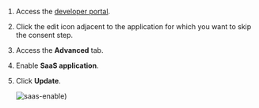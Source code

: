 1.  Access the [developer portal](insert-link). 

2.  Click the edit icon adjacent to the application for which you want to skip the consent step.  

3.  Access the **Advanced** tab.

4.  Enable **SaaS application**. 

5.  Click **Update**.

     ![saas-enable](../../../../assets/img/guides/saas-enable-console.png))